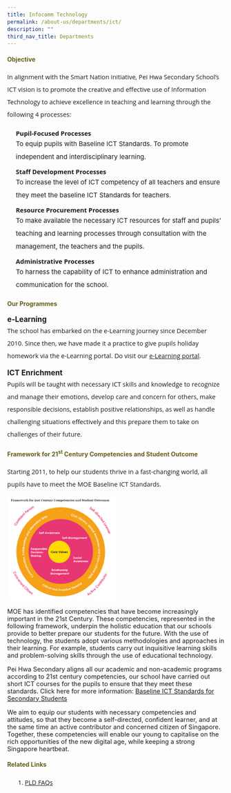 ```yaml
---
title: Infocomm Technology
permalink: /about-us/departments/ict/
description: ""
third_nav_title: Departments
---
```

<h4 style="color:#635f1a;font-weight:bold">
Objective</h4>

<p style="font-size:14.5px; line-height:2;margin-top:15px; font-family:Open Sans">In alignment with the Smart Nation initiative, Pei Hwa Secondary School&rsquo;s ICT vision is to promote the creative and effective use of Information Technology to achieve excellence in teaching and learning through the following 4 processes:</p>

<p style="margin:5px 0 5px 20px; font-size:14.5px; line-height:2; font-family:Open Sans;"><strong>Pupil-Focused Processes</strong></p>
<p style="font-size:15px; line-height:2;margin:-10px 0 5px 20px;">To equip pupils with Baseline ICT Standards. To promote independent and interdisciplinary learning.</p>


<p style="margin:5px 0 5px 20px; font-size:14.5px; line-height:2; font-family:Open Sans;"><strong>Staff Development Processes</strong></p>
<p style="font-size:15px; line-height:2;margin:-10px 0 5px 20px;">To increase the&nbsp;level of ICT competency of all teachers and ensure they meet the baseline ICT Standards for teachers.</p>

<p style="margin:5px 0 5px 20px; font-size:14.5px; line-height:2; font-family:Open Sans;"><strong>Resource Procurement Processes</strong></p>
<p style="font-size:15px; line-height:2;margin:-10px 0 5px 20px;">To make available the necessary ICT resources for staff and pupils&rsquo; teaching and learning processes through consultation with the management, the teachers and the pupils.</p>

<p style="margin:5px 0 5px 20px; font-size:14.5px; line-height:2; font-family:Open Sans;"><strong>Administrative Processes</strong></p>
<p style="font-size:15px; line-height:2;margin:-10px 0 5px 20px;">To harness the capability of ICT to enhance administration and communication for the school.</p>


<h4 style="color:#635f1a;font-weight:bold">
Our Programmes</h4>

<p style="margin-top:15px;font-size:17px;"><strong>e-Learning</strong></p>
<p style="font-size:14.5px; line-height:2;margin:-15px 0 13px 0px;font-family:Open Sans;">The school has embarked on the e-Learning journey since December 2010. Since then, we have made it a practice to give pupils holiday homework via the e-Learning portal. Do visit our&nbsp;<a href="https://vle.learning.moe.edu.sg/login">e-Learning portal</a>.</p>

<p style="margin-top:15px;font-size:17px;"><strong>ICT Enrichment</strong></p>
<p style="font-size:14.5px; line-height:2;margin:-15px 0 13px 0px;font-family:Open Sans;">Pupils will be taught with necessary ICT skills and knowledge to recognize and manage their emotions, develop care and concern for others, make responsible decisions, establish positive relationships, as well as handle challenging situations effectively and this prepare them to take on challenges of their future.</p>


<h4 style="color:#635f1a;font-weight:bold">
Framework for 21<sup>st</sup>&nbsp;Century Competencies and Student Outcome</h4>

<p style="font-size:14.5px; line-height:2;margin-top:15px; font-family:Open Sans">Starting 2011, to help our students thrive in a fast-changing world, all pupils have to meet the MOE Baseline ICT Standards.</p>

<img style="width: 50%;" src="/images/frameworkICT.jpg" />

<p style="2;margin-top:15px;font-size:14.5px; line-height:font-family:Open Sans;">MOE has identified competencies that have become increasingly important in the 21st Century. These competencies, represented in the following framework, underpin the holistic education that our schools provide to better prepare our students for the future. With the use of technology, the students adopt various methodologies and approaches in their learning. For example, students carry out inquisitive learning skills and problem-solving skills through the use of educational technology.</p>

<p style="2;margin-top:15px;font-size:14.5px; line-height:font-family:Open Sans;">Pei Hwa Secondary aligns all our academic and non-academic programs according to 21st century competencies, our school have carried out short ICT courses for the pupils to ensure that they meet these standards. Click here for more information:&nbsp;<a href="/programmes/ict-enrichment/">Baseline ICT Standards for Secondary Students</a></p>

<p style="2;margin-top:15px;font-size:14.5px; line-height:font-family:Open Sans;">We aim to equip our students with necessary competencies and attitudes, so that they become a self-directed, confident learner, and at the same time an active contributor and concerned citizen of Singapore. Together, these competencies will enable our young to capitalise on the rich opportunities of the new digital age, while keeping a strong Singapore heartbeat.</p>


<h4 style="color:#635f1a;font-weight:bold">
Related Links</h4>

<ol style="margin-top:5px;">
<li  style="font-size:14.5px; line-height:2;margin-left:17px;font-family:Open Sans;"><a href="/pld-faqs/">PLD FAQs</a></li>
</ol>
